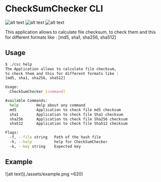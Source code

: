 # CheckSumChecker CLI

![alt text](https://img.shields.io/badge/go-lang-lightgrey.svg)
![alt text](https://img.shields.io/badge/build-passing-brightgreen.svg)
![alt text](https://img.shields.io/badge/cli-tool-ff69b4.svg)

This application allows to calculate file checksum, to check them and this for different formats like :
[md5, sha1, sha256, sha512]

## Usage

```bash
$ ./csc help
The Application allows to calculate file checksum,
to check them and this for different formats like :
[md5, sha1, sha256, sha512]

Usage:
  CheckSumChecker [command]

Available Commands:
  help        Help about any command
  md5         Application to check file md5 checksum
  sha1        Application to check file Sha1 checksum
  sha256      Application to check file Sha256 checksum
  sha512      Application to check file Sha512 checksum

Flags:
  -f, --file string   Path of the hash file
  -h, --help          help for CheckSumChecker
  -k, --key string    Expected key
```

## Example

![alt text](./assets/example.png =620)
